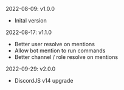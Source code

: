 2022-08-09: v1.0.0
- Inital version

2022-08-17: v1.1.0
- Better user resolve on mentions
- Allow bot mention to run commands
- Better channel / role resolve on mentions

2022-09-29: v2.0.0
- DiscordJS v14 upgrade